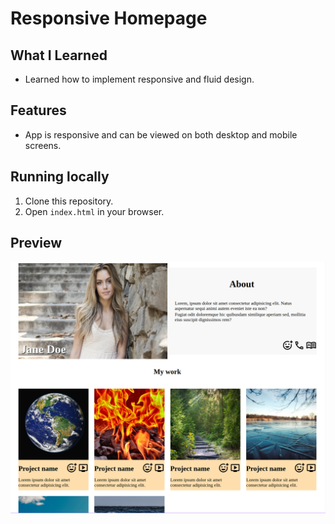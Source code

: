 # Responsive Homepage

## What I Learned

- Learned how to implement responsive and fluid design.

## Features

- App is responsive and can be viewed on both desktop and mobile screens.

## Running locally

1. Clone this repository.
2. Open `index.html` in your browser.

## Preview

![preview](preview.png)
